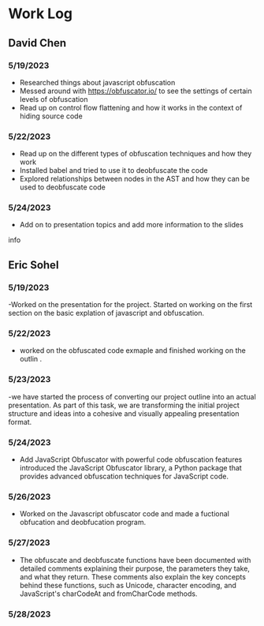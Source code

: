 # Work Log

## David Chen

### 5/19/2023

- Researched things about javascript obfuscation
- Messed around with https://obfuscator.io/ to see the settings of certain levels of obfuscation
- Read up on control flow flattening and how it works in the context of hiding source code

### 5/22/2023
- Read up on the different types of obfuscation techniques and how they work
- Installed babel and tried to use it to deobfuscate the code 
- Explored relationships between nodes in the AST and how they can be used to deobfuscate code

### 5/24/2023
- Add on to presentation topics and add more information to the slides

info

## Eric Sohel

### 5/19/2023

-Worked on the presentation for the project. Started on working on the first section on the basic explation of javascript and obfuscation. 


### 5/22/2023
- worked on the obfuscated code exmaple and finished working on the outlin . 

### 5/23/2023 
-we have started the process of converting our project outline into an actual presentation. As part of this task, we are transforming the initial project structure and ideas into a cohesive and visually appealing presentation format.

### 5/24/2023 
- Add JavaScript Obfuscator with powerful code obfuscation features
introduced the JavaScript Obfuscator library, a Python package that provides advanced obfuscation techniques for JavaScript code. 


### 5/26/2023 
- Worked on the Javascript obfuscator code and made a fuctional obfucation and deobfucation program. 

### 5/27/2023 
 - The obfuscate and deobfuscate functions have been documented with detailed comments explaining their purpose, the parameters they take, and what they return. These comments also explain the key concepts behind these functions, such as Unicode, character encoding, and JavaScript's charCodeAt and fromCharCode methods.

 ### 5/28/2023

 
